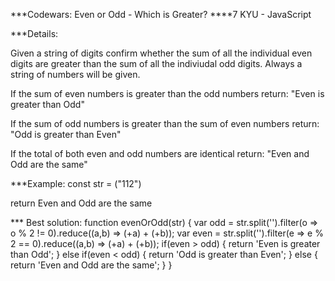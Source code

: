 ***Codewars: Even or Odd - Which is Greater?
****7 KYU - JavaScript

***Details:

Given a string of digits confirm whether the sum of all the individual even digits are greater than the sum of all the indiviudal odd digits. Always a string of numbers will be given.

If the sum of even numbers is greater than the odd numbers return: "Even is greater than Odd"

If the sum of odd numbers is greater than the sum of even numbers return: "Odd is greater than Even"

If the total of both even and odd numbers are identical return: "Even and Odd are the same"

***Example:
const str = ("112")

return Even and Odd are the same

*** Best solution:
function evenOrOdd(str) {
  var odd = str.split('').filter(o => o % 2 != 0).reduce((a,b) => (+a) + (+b));
  var even = str.split('').filter(e => e % 2 == 0).reduce((a,b) => (+a) + (+b));
  if(even > odd) {
    return 'Even is greater than Odd';
  } else if(even < odd) {
    return 'Odd is greater than Even';
  } else {
    return 'Even and Odd are the same';
  }
}
